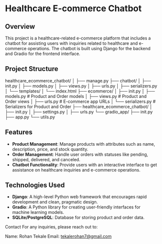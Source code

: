 # Healthcare E-commerce Chatbot

## Overview
This project is a healthcare-related e-commerce platform that includes a chatbot for assisting users with inquiries related to healthcare and e-commerce operations. The chatbot is built using Django for the backend and Gradio for the frontend interface.

## Project Structure
healthcare_ecommerce_chatbot/ │ ├── manage.py ├── chatbot/ │ ├── init.py │ ├── models.py │ ├── views.py │ ├── urls.py │ ├── serializers.py │ └── templates/ │ └── index.html ├── ecommerce/ │ ├── init.py │ ├── models.py # Product and Order models │ ├── views.py # Product and Order views │ ├── urls.py # E-commerce app URLs │ └── serializers.py # Serializers for Product and Order ├── healthcare_ecommerce_chatbot/ │ ├── init.py │ ├── settings.py │ ├── urls.py └── gradio_app/ ├── init.py ├── app.py └── utils.py


## Features
- **Product Management**: Manage products with attributes such as name, description, price, and stock quantity.
- **Order Management**: Handle user orders with statuses like pending, shipped, delivered, and canceled.
- **Chatbot Functionality**: Provide users with an interactive interface to get assistance on healthcare inquiries and e-commerce operations.

## Technologies Used
- **Django**: A high-level Python web framework that encourages rapid development and clean, pragmatic design.
- **Gradio**: A Python library for creating user-friendly interfaces for machine learning models.
- **SQLite/PostgreSQL**: Database for storing product and order data.


Contact
For any inquiries, please reach out to:

Name: Rohan Tekale
Email: tekalerohan7@gmail.com
